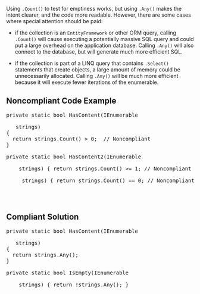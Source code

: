 Using `.Count()` to test for emptiness works, but using `.Any()` makes the intent clearer, and the code more readable.
However, there are some cases where special attention should be paid:

- if the collection is an `EntityFramework` or other ORM query, calling `.Count()` will cause executing a potentially massive
SQL query and could put a large overhead on the application database. Calling `.Any()` will also connect to the database, but will generate
much more efficient SQL.

- if the collection is part of a LINQ query that contains `.Select()` statements that create objects, a large amount of memory could be
unnecessarily allocated. Calling `.Any()` will be much more efficient because it will execute fewer iterations of the enumerable.

## Noncompliant Code Example

<pre>
private static bool HasContent(IEnumerable
 <string>
   strings)
{
  return strings.Count() &gt; 0;  // Noncompliant
}

private static bool HasContent2(IEnumerable
  <string>
    strings) { return strings.Count() &gt;= 1; // Noncompliant } private static bool IsEmpty(IEnumerable
   <string>
     strings) { return strings.Count() == 0; // Noncompliant } 
   </string>
  </string>
 </string></pre>

## Compliant Solution

<pre>
private static bool HasContent(IEnumerable
 <string>
   strings)
{
  return strings.Any();
}

private static bool IsEmpty(IEnumerable
  <string>
    strings) { return !strings.Any(); } 
  </string>
 </string></pre>